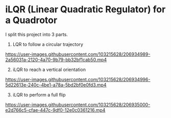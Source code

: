 # iLQR (Linear Quadratic Regulator) for a Quadrotor
 
I split this project into 3 parts.

1. LQR to follow a circular trajectory


https://user-images.githubusercontent.com/103215628/206934989-2a56031a-2120-4a70-9b79-bb32bf1cab50.mp4




2. iLQR to reach a vertical orientation


https://user-images.githubusercontent.com/103215628/206934996-5d22613e-240c-4be1-a78a-5bd2bf0e0fd3.mp4




3. iLQR to perform a full flip


https://user-images.githubusercontent.com/103215628/206935000-e2d766c5-cfae-447c-9df0-12e0c0361216.mp4

